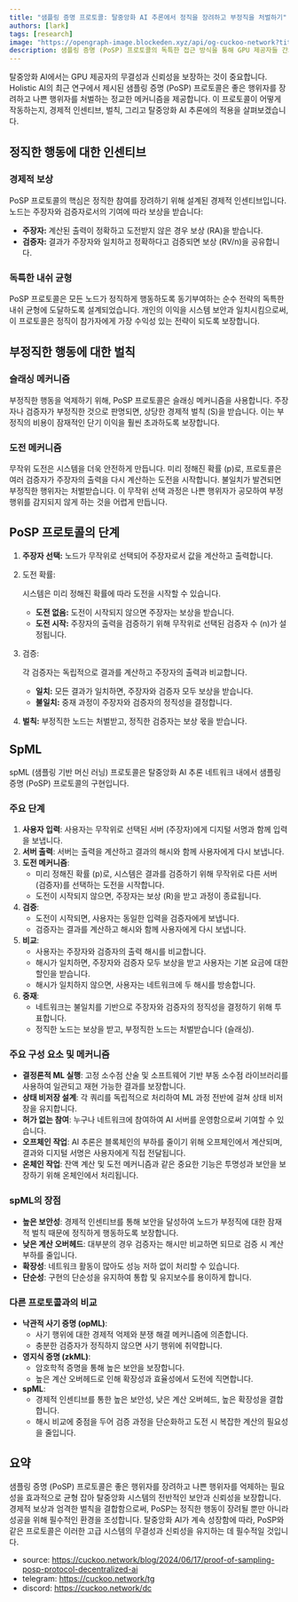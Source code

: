 ```yaml
---
title: "샘플링 증명 프로토콜: 탈중앙화 AI 추론에서 정직을 장려하고 부정직을 처벌하기"
authors: [lark]
tags: [research]
image: "https://opengraph-image.blockeden.xyz/api/og-cuckoo-network?title=샘플링 증명 프로토콜: 탈중앙화 AI 추론에서 정직을 장려하고 부정직을 처벌하기"
description: 샘플링 증명 (PoSP) 프로토콜의 독특한 접근 방식을 통해 GPU 제공자들 간의 정직한 행동을 장려하고 부정직을 처벌하여 탈중앙화 AI 추론 시스템의 보안과 신뢰성을 보장하는 방법을 알아보세요.
---
```


탈중앙화 AI에서는 GPU 제공자의 무결성과 신뢰성을 보장하는 것이 중요합니다. Holistic AI의 최근 연구에서 제시된 샘플링 증명 (PoSP) 프로토콜은 좋은 행위자를 장려하고 나쁜 행위자를 처벌하는 정교한 메커니즘을 제공합니다. 이 프로토콜이 어떻게 작동하는지, 경제적 인센티브, 벌칙, 그리고 탈중앙화 AI 추론에의 적용을 살펴보겠습니다.

## 정직한 행동에 대한 인센티브

### 경제적 보상

PoSP 프로토콜의 핵심은 정직한 참여를 장려하기 위해 설계된 경제적 인센티브입니다. 노드는 주장자와 검증자로서의 기여에 따라 보상을 받습니다:

- **주장자:** 계산된 출력이 정확하고 도전받지 않은 경우 보상 (RA)을 받습니다.
- **검증자:** 결과가 주장자와 일치하고 정확하다고 검증되면 보상 (RV/n)을 공유합니다.

### 독특한 내쉬 균형

PoSP 프로토콜은 모든 노드가 정직하게 행동하도록 동기부여하는 순수 전략의 독특한 내쉬 균형에 도달하도록 설계되었습니다. 개인의 이익을 시스템 보안과 일치시킴으로써, 이 프로토콜은 정직이 참가자에게 가장 수익성 있는 전략이 되도록 보장합니다.

## 부정직한 행동에 대한 벌칙

### 슬래싱 메커니즘

부정직한 행동을 억제하기 위해, PoSP 프로토콜은 슬래싱 메커니즘을 사용합니다. 주장자나 검증자가 부정직한 것으로 판명되면, 상당한 경제적 벌칙 (S)을 받습니다. 이는 부정직의 비용이 잠재적인 단기 이익을 훨씬 초과하도록 보장합니다.

### 도전 메커니즘

무작위 도전은 시스템을 더욱 안전하게 만듭니다. 미리 정해진 확률 (p)로, 프로토콜은 여러 검증자가 주장자의 출력을 다시 계산하는 도전을 시작합니다. 불일치가 발견되면 부정직한 행위자는 처벌받습니다. 이 무작위 선택 과정은 나쁜 행위자가 공모하여 부정행위를 감지되지 않게 하는 것을 어렵게 만듭니다.

## PoSP 프로토콜의 단계

1. **주장자 선택:** 노드가 무작위로 선택되어 주장자로서 값을 계산하고 출력합니다.

2. 도전 확률:

    시스템은 미리 정해진 확률에 따라 도전을 시작할 수 있습니다.

   - **도전 없음:** 도전이 시작되지 않으면 주장자는 보상을 받습니다.
   - **도전 시작:** 주장자의 출력을 검증하기 위해 무작위로 선택된 검증자 수 (n)가 설정됩니다.

3. 검증:

    각 검증자는 독립적으로 결과를 계산하고 주장자의 출력과 비교합니다.

   - **일치:** 모든 결과가 일치하면, 주장자와 검증자 모두 보상을 받습니다.
   - **불일치:** 중재 과정이 주장자와 검증자의 정직성을 결정합니다.

4. **벌칙:** 부정직한 노드는 처벌받고, 정직한 검증자는 보상 몫을 받습니다.

## SpML

spML (샘플링 기반 머신 러닝) 프로토콜은 탈중앙화 AI 추론 네트워크 내에서 샘플링 증명 (PoSP) 프로토콜의 구현입니다.

### 주요 단계

1. **사용자 입력**: 사용자는 무작위로 선택된 서버 (주장자)에게 디지털 서명과 함께 입력을 보냅니다.
2. **서버 출력**: 서버는 출력을 계산하고 결과의 해시와 함께 사용자에게 다시 보냅니다.
3. **도전 메커니즘**:
   - 미리 정해진 확률 (p)로, 시스템은 결과를 검증하기 위해 무작위로 다른 서버 (검증자)를 선택하는 도전을 시작합니다.
   - 도전이 시작되지 않으면, 주장자는 보상 (R)을 받고 과정이 종료됩니다.
4. **검증**:
   - 도전이 시작되면, 사용자는 동일한 입력을 검증자에게 보냅니다.
   - 검증자는 결과를 계산하고 해시와 함께 사용자에게 다시 보냅니다.
5. **비교**:
   - 사용자는 주장자와 검증자의 출력 해시를 비교합니다.
   - 해시가 일치하면, 주장자와 검증자 모두 보상을 받고 사용자는 기본 요금에 대한 할인을 받습니다.
   - 해시가 일치하지 않으면, 사용자는 네트워크에 두 해시를 방송합니다.
6. **중재**:
   - 네트워크는 불일치를 기반으로 주장자와 검증자의 정직성을 결정하기 위해 투표합니다.
   - 정직한 노드는 보상을 받고, 부정직한 노드는 처벌받습니다 (슬래싱).

### 주요 구성 요소 및 메커니즘
- **결정론적 ML 실행**: 고정 소수점 산술 및 소프트웨어 기반 부동 소수점 라이브러리를 사용하여 일관되고 재현 가능한 결과를 보장합니다.
- **상태 비저장 설계**: 각 쿼리를 독립적으로 처리하여 ML 과정 전반에 걸쳐 상태 비저장을 유지합니다.
- **허가 없는 참여**: 누구나 네트워크에 참여하여 AI 서버를 운영함으로써 기여할 수 있습니다.
- **오프체인 작업**: AI 추론은 블록체인의 부하를 줄이기 위해 오프체인에서 계산되며, 결과와 디지털 서명은 사용자에게 직접 전달됩니다.
- **온체인 작업**: 잔액 계산 및 도전 메커니즘과 같은 중요한 기능은 투명성과 보안을 보장하기 위해 온체인에서 처리됩니다.

### spML의 장점
- **높은 보안성**: 경제적 인센티브를 통해 보안을 달성하여 노드가 부정직에 대한 잠재적 벌칙 때문에 정직하게 행동하도록 보장합니다.
- **낮은 계산 오버헤드**: 대부분의 경우 검증자는 해시만 비교하면 되므로 검증 시 계산 부하를 줄입니다.
- **확장성**: 네트워크 활동이 많아도 성능 저하 없이 처리할 수 있습니다.
- **단순성**: 구현의 단순성을 유지하여 통합 및 유지보수를 용이하게 합니다.

### 다른 프로토콜과의 비교
- **낙관적 사기 증명 (opML)**:
  - 사기 행위에 대한 경제적 억제와 분쟁 해결 메커니즘에 의존합니다.
  - 충분한 검증자가 정직하지 않으면 사기 행위에 취약합니다.
- **영지식 증명 (zkML)**:
  - 암호학적 증명을 통해 높은 보안을 보장합니다.
  - 높은 계산 오버헤드로 인해 확장성과 효율성에서 도전에 직면합니다.
- **spML**:
  - 경제적 인센티브를 통한 높은 보안성, 낮은 계산 오버헤드, 높은 확장성을 결합합니다.
  - 해시 비교에 중점을 두어 검증 과정을 단순화하고 도전 시 복잡한 계산의 필요성을 줄입니다.

## 요약

샘플링 증명 (PoSP) 프로토콜은 좋은 행위자를 장려하고 나쁜 행위자를 억제하는 필요성을 효과적으로 균형 잡아 탈중앙화 시스템의 전반적인 보안과 신뢰성을 보장합니다. 경제적 보상과 엄격한 벌칙을 결합함으로써, PoSP는 정직한 행동이 장려될 뿐만 아니라 성공을 위해 필수적인 환경을 조성합니다. 탈중앙화 AI가 계속 성장함에 따라, PoSP와 같은 프로토콜은 이러한 고급 시스템의 무결성과 신뢰성을 유지하는 데 필수적일 것입니다.

- source: https://cuckoo.network/blog/2024/06/17/proof-of-sampling-posp-protocol-decentralized-ai
- telegram: https://cuckoo.network/tg
- discord: https://cuckoo.network/dc
